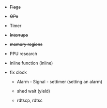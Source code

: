 - ~~Flags~~

- ~~OPs~~

- Timer

- ~~Interrups~~

- ~~memory regions~~

- PPU research

- inline function (inline)

- fix clock

    - Alarm - Signal - settimer (setting an alarm)

    - shed wait (yield)

    - rdtscp, rdtsc
